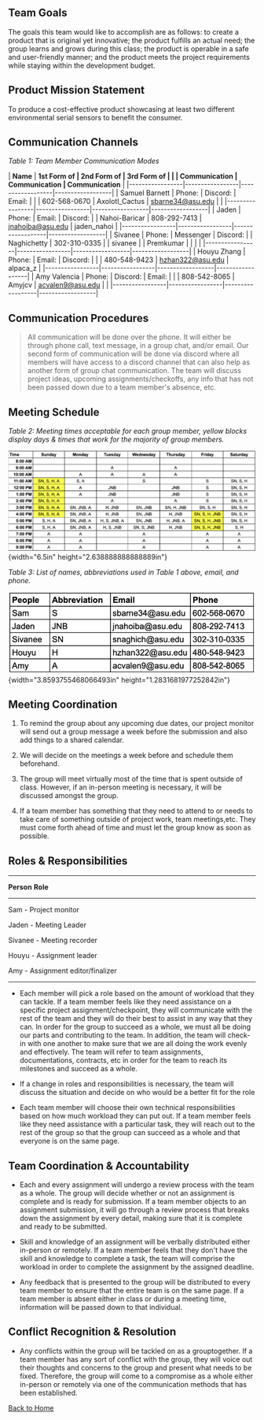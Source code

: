 **Team Goals**
---
The goals this team would like to accomplish are as follows: to create a
product that is original yet innovative; the product fulfills an actual
need; the group learns and grows during this class; the product is
operable in a safe and user-friendly manner; and the product meets the
project requirements while staying within the development budget.

**Product Mission Statement**
---
To produce a cost-effective product showcasing at least two different
environmental serial sensors to benefit the consumer.

**Communication Channels**
---
*Table 1: Team Member Communication Modes*


| **Name**        | **1st Form of   | **2nd Form of    | **3rd Form of    |
|                 | Communication** | Communication**  | Communication**  |
|-----------------|-----------------|------------------|------------------|
| Samuel Barnett  | Phone:          | Discord:         | Email:           |
|                 | 602-568-0670    | Axolotl_Cactus   | sbarne34@asu.edu |                |
|-----------------|-----------------|------------------|------------------|
| Jaden           | Phone:          | Email:           | Discord:         |
| Nahoi-Baricar   | 808-292-7413    | jnahoiba@asu.edu | jaden_nahoi      |
|-----------------|-----------------|------------------|------------------|
| Sivanee         | Phone:          | Messenger        | Discord:         |
| Naghichetty     | 302-310-0335    |                  | sivanee          |
| Premkumar       |                 |                  |                  |
|-----------------|-----------------|------------------|------------------|
| Houyu Zhang     | Phone:          | Email:           | Discord:         |
|                 | 480-548-9423    | hzhan322@asu.edu | alpaca_z         |
|-----------------|-----------------|------------------|------------------|
| Amy Valencia    | Phone:          | Discord:         | Email:           |
|                 | 808-542-8065    | Amyjcv           | acvalen9@asu.edu |                |
|-----------------|-----------------|------------------|------------------|

**Communication Procedures**
---
> All communication will be done over the phone. It will either be
> through phone call, text message, in a group chat, and/or email. Our
> second form of communication will be done via discord where all
> members will have access to a discord channel that can also help as
> another form of group chat communication. The team will discuss
> project ideas, upcoming assignments/checkoffs, any info that has not
> been passed down due to a team member\'s absence, etc.

**Meeting Schedule**
---
*Table 2: Meeting times acceptable for each group member, yellow blocks
display days & times that work for the majority of group members.*

![](vertopal_53e86d8e1b304e0fba1b8ab00a47e725/media/image2.png){width="6.5in"
height="2.638888888888889in"}

*Table 3: List of names, abbreviations used in Table 1 above, email, and
phone.*

![](vertopal_53e86d8e1b304e0fba1b8ab00a47e725/media/image1.png){width="3.8593755468066493in"
height="1.2831681977252842in"}

**Meeting Coordination**
---
1.  To remind the group about any upcoming due dates, our project monitor will send out a group message a week before the submission and also add things to a shared calendar.

2.  We will decide on the meetings a week before and schedule them beforehand.

3.  The group will meet virtually most of the time that is spent outside of class. However, if an in-person meeting is necessary, it will be discussed amongst the group.

4.  If a team member has something that they need to attend to or needs to take care of something outside of project work, team meetings,etc. They must come forth ahead of time and must let the group know as soon as possible.

**Roles & Responsibilities**
---
  -----------------------------------------------------------------------
  **Person**                          **Role**
  ----------------------------------- -----------------------------------
 
  Sam -                                 Project monitor

  Jaden -                               Meeting Leader

  Sivanee -                            Meeting recorder

  Houyu -                               Assignment leader

  Amy -                                 Assignment editor/finalizer
  
  -----------------------------------------------------------------------

-   Each member will pick a role based on the amount of workload that they can tackle. If a team member feels like they need assistance on a specific project assignment/checkpoint, they will communicate with the rest of the team and they will do their best to assist in any way that they can. In order for the group to succeed as a whole, we must all be doing our parts and contributing to the team. In addition, the team will check-in with one another to make sure that we are all doing the work evenly and effectively. The team will refer to team assignments, documentations, contracts, etc in order for the team to reach its milestones and succeed as a whole.

-   If a change in roles and responsibilities is necessary, the team will discuss the situation and decide on who would be a better fit for the role

-   Each team member will choose their own technical responsibilities based on how much workload they can put out. If a team member feels like they need assistance with a particular task, they will reach out to the rest of the group so that the group can succeed as a whole and that everyone is on the same page.

**Team Coordination & Accountability**
---
-   Each and every assignment will undergo a review process with the team as a whole. The group will decide whether or not an assignment is complete and is ready for submission. If a team member objects to an assignment submission, it will go through a review process that breaks down the assignment by every detail, making sure that it is complete and ready to be submitted.

-   Skill and knowledge of an assignment will be verbally distributed either in-person or remotely. If a team member feels that they don't have the skill and knowledge to complete a task, the team will comprise the workload in order to complete the assignment by the assigned deadline.

-   Any feedback that is presented to the group will be distributed to every team member to ensure that the entire team is on the same page. If a team member is absent either in class or during a meeting time, information will be passed down to that individual.

**Conflict Recognition & Resolution**
---
-   Any conflicts within the group will be tackled on as a grouptogether. If a team member has any sort of conflict with the group, they will voice out their thoughts and concerns to the group and present what needs to be fixed. Therefore, the group will come to a compromise as a whole either in-person or remotely via one of the communication methods that has been established.


[Back to Home](index)
